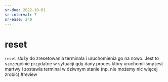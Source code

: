 ```yaml
---
sr-due: 2022-10-01
sr-interval: 7
sr-ease: 240
---
```


# reset
`reset` służy do zresetowania terminala i uruchomienia go na nowo. Jest to szczególnie przydatne w sytuacji gdy dany proces który uruchomiliśmy jest martwy i zostawia terminal w dziwnym stanie (np. nie możemy nic więcej zrobić)
#review